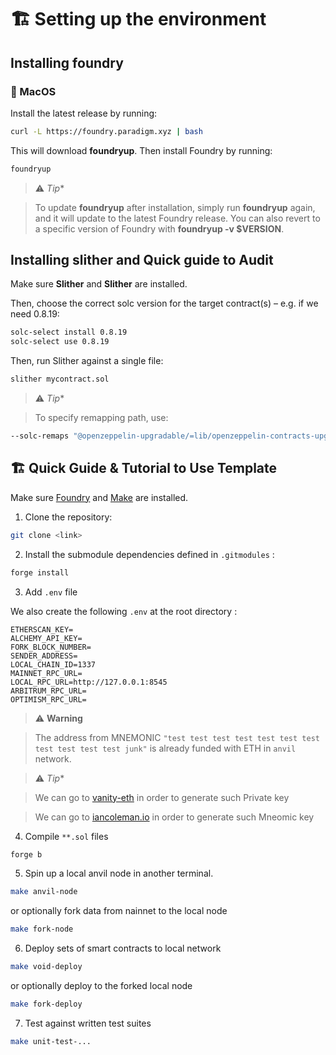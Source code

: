 # 🏗 Setting up the environment

## Installing foundry

### 📱 MacOS

Install the latest release by running:

```bash
curl -L https://foundry.paradigm.xyz | bash
```

This will download **foundryup**. Then install Foundry by running:

```bash
foundryup
```

> :warning: *Tip**

> To update **foundryup** after installation, simply run **foundryup** again, and it will update to the latest Foundry release. You can also revert to a specific version of Foundry with **foundryup -v $VERSION**.


## Installing slither and Quick guide to Audit

Make sure  **Slither** and **Slither** are installed.

Then, choose the correct solc version for the target contract(s) – e.g. if we need 0.8.19:

```bash
solc-select install 0.8.19
solc-select use 0.8.19
```

Then, run Slither against a single file:
```bash
slither mycontract.sol
```

> :warning: *Tip**

> To specify remapping path, use:

```bash
--solc-remaps "@openzeppelin-upgradable/=lib/openzeppelin-contracts-upgradeable/ @openzeppelin/=lib/openzeppelin-contracts/"
```


## 🏗 Quick Guide & Tutorial to Use Template

Make sure [Foundry](https://book.getfoundry.sh/) and [Make](https://askubuntu.com/questions/161104/how-do-i-install-make) are installed.

1. Clone the repository:

```bash
git clone <link>
```

2. Install the submodule dependencies defined in `.gitmodules` :

```bash
forge install
```

3.  Add `.env` file

We also create the following `.env` at the root directory :

```env
ETHERSCAN_KEY=
ALCHEMY_API_KEY=
FORK_BLOCK_NUMBER=
SENDER_ADDRESS=
LOCAL_CHAIN_ID=1337
MAINNET_RPC_URL=
LOCAL_RPC_URL=http://127.0.0.1:8545
ARBITRUM_RPC_URL=
OPTIMISM_RPC_URL=
```

> :warning: **Warning**

>  The address from MNEMONIC `"test test test test test test test test test test test junk"` is already funded with ETH in `anvil` network.

> :warning: *Tip**

> We can go to [vanity-eth](https://vanity-eth.tk/) in order to generate such Private key

> We can go to [iancoleman.io](https://iancoleman.io/bip39/) in order to generate such Mneomic key

4. Compile `**.sol` files

```bash
forge b
```

5. Spin up a local anvil node in another terminal.

```bash
make anvil-node
```

or optionally fork data from nainnet to the local node

```bash
make fork-node
```

6. Deploy sets of smart contracts to local network

```bash
make void-deploy
```

or optionally deploy to the forked local node

```bash
make fork-deploy
```

7. Test against written test suites

```bash
make unit-test-...
```